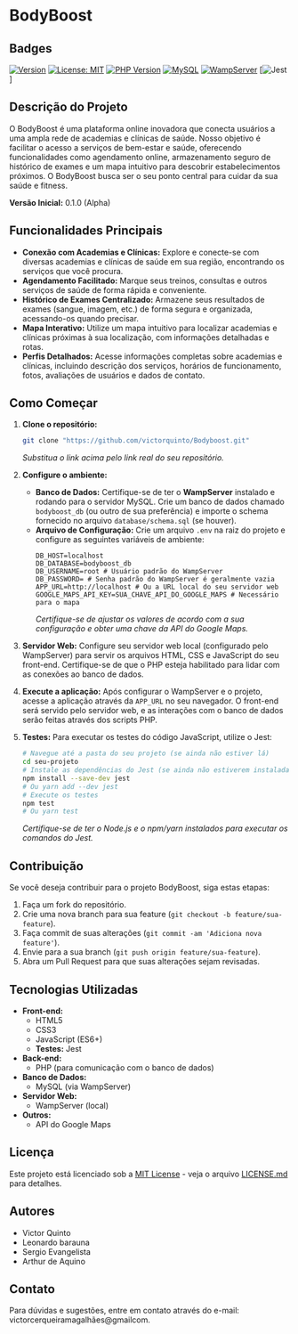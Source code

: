 # BodyBoost

## Badges

[![Version](https://img.shields.io/badge/Version-0.1.0--alpha-blue)](https://github.com/seu-usuario/bodyboost/releases/tag/v0.1.0)
[![License: MIT](https://img.shields.io/badge/License-MIT-yellow.svg)](LICENSE.md)
[![PHP Version](https://img.shields.io/badge/PHP->=7.4-blue.svg)](https://www.php.net/)
[![MySQL](https://img.shields.io/badge/MySQL-5.7+-blue.svg)](https://www.mysql.com/)
[![WampServer](https://img.shields.io/badge/Server-WampServer-orange)](https://www.wampserver.com/en/)
[![Jest](https://img.shields.io/badge/Tests-Jest-brightgreen)]

## Descrição do Projeto

O BodyBoost é uma plataforma online inovadora que conecta usuários a uma ampla rede de academias e clínicas de saúde. Nosso objetivo é facilitar o acesso a serviços de bem-estar e saúde, oferecendo funcionalidades como agendamento online, armazenamento seguro de histórico de exames e um mapa intuitivo para descobrir estabelecimentos próximos. O BodyBoost busca ser o seu ponto central para cuidar da sua saúde e fitness.

**Versão Inicial:** 0.1.0 (Alpha)

## Funcionalidades Principais

* **Conexão com Academias e Clínicas:** Explore e conecte-se com diversas academias e clínicas de saúde em sua região, encontrando os serviços que você procura.
* **Agendamento Facilitado:** Marque seus treinos, consultas e outros serviços de saúde de forma rápida e conveniente.
* **Histórico de Exames Centralizado:** Armazene seus resultados de exames (sangue, imagem, etc.) de forma segura e organizada, acessando-os quando precisar.
* **Mapa Interativo:** Utilize um mapa intuitivo para localizar academias e clínicas próximas à sua localização, com informações detalhadas e rotas.
* **Perfis Detalhados:** Acesse informações completas sobre academias e clínicas, incluindo descrição dos serviços, horários de funcionamento, fotos, avaliações de usuários e dados de contato.

## Como Começar

1.  **Clone o repositório:**
    ```bash
    git clone "https://github.com/victorquinto/Bodyboost.git"
    ```
    *Substitua o link acima pelo link real do seu repositório.*

2.  **Configure o ambiente:**
    * **Banco de Dados:** Certifique-se de ter o **WampServer** instalado e rodando para o servidor MySQL. Crie um banco de dados chamado `bodyboost_db` (ou outro de sua preferência) e importe o schema fornecido no arquivo `database/schema.sql` (se houver).
    * **Arquivo de Configuração:** Crie um arquivo `.env` na raiz do projeto e configure as seguintes variáveis de ambiente:
        ```
        DB_HOST=localhost
        DB_DATABASE=bodyboost_db
        DB_USERNAME=root # Usuário padrão do WampServer
        DB_PASSWORD= # Senha padrão do WampServer é geralmente vazia
        APP_URL=http://localhost # Ou a URL local do seu servidor web
        GOOGLE_MAPS_API_KEY=SUA_CHAVE_API_DO_GOOGLE_MAPS # Necessário para o mapa
        ```
        *Certifique-se de ajustar os valores de acordo com a sua configuração e obter uma chave da API do Google Maps.*

3.  **Servidor Web:** Configure seu servidor web local (configurado pelo WampServer) para servir os arquivos HTML, CSS e JavaScript do seu front-end. Certifique-se de que o PHP esteja habilitado para lidar com as conexões ao banco de dados.

4.  **Execute a aplicação:** Após configurar o WampServer e o projeto, acesse a aplicação através da `APP_URL` no seu navegador. O front-end será servido pelo servidor web, e as interações com o banco de dados serão feitas através dos scripts PHP.

5.  **Testes:** Para executar os testes do código JavaScript, utilize o Jest:
    ```bash
    # Navegue até a pasta do seu projeto (se ainda não estiver lá)
    cd seu-projeto
    # Instale as dependências do Jest (se ainda não estiverem instaladas)
    npm install --save-dev jest
    # Ou yarn add --dev jest
    # Execute os testes
    npm test
    # Ou yarn test
    ```
    *Certifique-se de ter o Node.js e o npm/yarn instalados para executar os comandos do Jest.*

## Contribuição

Se você deseja contribuir para o projeto BodyBoost, siga estas etapas:

1.  Faça um fork do repositório.
2.  Crie uma nova branch para sua feature (`git checkout -b feature/sua-feature`).
3.  Faça commit de suas alterações (`git commit -am 'Adiciona nova feature'`).
4.  Envie para a sua branch (`git push origin feature/sua-feature`).
5.  Abra um Pull Request para que suas alterações sejam revisadas.

## Tecnologias Utilizadas

* **Front-end:**
    * HTML5
    * CSS3
    * JavaScript (ES6+)
    * **Testes:** Jest
* **Back-end:**
    * PHP (para comunicação com o banco de dados)
* **Banco de Dados:**
    * MySQL (via WampServer)
* **Servidor Web:**
    * WampServer (local)
* **Outros:**
    * API do Google Maps

## Licença

Este projeto está licenciado sob a [MIT License](LICENSE.md) - veja o arquivo [LICENSE.md](LICENSE.md) para detalhes.

## Autores

* Victor Quinto
* Leonardo barauna
* Sergio Evangelista
* Arthur de Aquino

## Contato

Para dúvidas e sugestões, entre em contato através do e-mail: victorcerqueiramagalhães@gmailcom.
